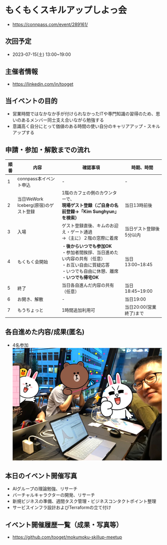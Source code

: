 # もくもくスキルアップしよっ会
 - https://connpass.com/event/289161/

## 次回予定
 - 2023-07-15(土) 13:00~19:00

## 主催者情報
 - https://linkedin.com/in/tooget

## 当イベントの目的
 - 営業時間ではなかなか手が付けられなかったITや専門知識の習得のため、思いのあるメンバー同士支え合いながら勉強する
 - 意識高く自分にとって価値のある時間の使い自分のキャリアアップ・スキルアップする

## 申請・参加・解散までの流れ
| 順番 | 内容 | 確認事項 | 時期、時間 |
| -- | -- | -- | -- |
| 1 | connpass本イベント申込 | - | - |
| 2 | 当日WeWork Iceberg(原宿)のゲスト登録 | 1階のカフェの側のカウンターで、<br/>**現場ゲスト登録（ご自身の名前登録→「Kim Sunghyun」を検索）** | 当日13時前後 |
| 3 | 入場 | ゲスト登録直後、キムのお迎え・ゲート通過<br/>→（主に）２階の窓際に着席 | 当日ゲスト登録後5分以内 |
| 4 | もくもく会開始 |・**後からいつでも参加OK**<br/>・参加者間挨拶、当日進めたい内容の共有（任意）<br/>・お互い自由に質疑応答<br/>・いつでも自由に休憩、離席<br/>・**いつでも帰宅OK**| 当日13:00~18:45 |
| 5 | 終了 | 当日各自進んだ内容の共有（任意） | 当日18:45~19:00 |
| 6 | お開き、解散 | - | 当日19:00 |
| 7 | もうちょっと | 1時間追加利用可 | 当日20:00(営業終了)まで |

## 各自進めた内容/成果(匿名)
 - 4名参加
![写真・同意済み](https://raw.githubusercontent.com/tooget/mokumoku-skillup-meetup/main/photo/【第21回・WeWork原宿】もくもくスキルアップしよっ会_20230708.jpg)

## 本日のイベント開催写真
 - AIグループの理論勉強、リサーチ
 - バーチャルキャラクターの開発、リサーチ
 - 新規ビジネスの準備、週間タスク管理・ビジネスコンタクトポイント整理
 - サービスインフラ設計およびTerraformの立て付け

## イベント開催履歴一覧（成果・写真等）
 - https://github.com/tooget/mokumoku-skillup-meetup

